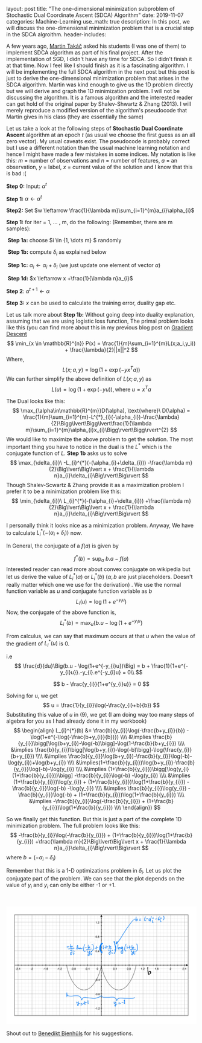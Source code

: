 

layout: post
title:  "The one-dimensional minimization subproblem of Stochastic Dual Coordinate Ascent (SDCA) Algorithm"
date: 2019-11-07
categories: Machine-Learning
use_math: true
description: In this post, we will discuss the one-dimensional minimization problem that is a crucial step in the SDCA algroithm.
header-includes:

A few years ago, [Martin Takáč](http://mtakac.com/) asked his students (I was one of them) to implement SDCA algorithm as part of his final project. After the implementation of SGD, I didn't have any time for SDCA. So I didn't finish it at that time. Now I feel like I should finish as it is a fascinating algorithm. I will be implementing the full SDCA algorithm in the next post but this post is just to derive the one-dimensional minimization  problem that arises in the SDCA algorithm.  Martin was kind enough to give us the 1D problem directly but we will derive and graph the 1D minimization problem. I will not be discussing the algorithm. It is a famous algorithm and the interested reader can get hold of the original paper by Shalev-Shwartz \& Zhang (2013). I will merely reproduce a modified version of the algorithm's pseudocode that Martin gives in his class (they are essentially the same)  

Let us take a look at  the following steps of **Stochastic Dual Coordinate Ascent** algorithm at an epoch $t$ (as usual we choose the first guess as an all zero vector). My usual caveats exist. The pseudocode is probably correct but I use a different notation than the usual machine learning notation and hence I might have made a few mistakes in some indices. My notation is like this: $m$ = number of observations and $n$ = number of features, $a$ = an observation, $y$ = label, $x$ = current value of the solution and I know that this is bad :(  

**Step 0:** Input: $\alpha^{t}$

**Step 1:**  $\alpha \leftarrow \alpha^{t}$

**Step2:** Set $w \leftarrow \frac{1}{\lambda m}\sum_{i=1}^{m}a_{i}\alpha_{i}$

**Step 1:**  for iter = 1, ... , m, do the following:  (Remember, there are m samples):

​	   **Step 1a:** choose $i \in \{1, \dots m\} $ randomly

​	   **Step 1b:** compute $\delta_{i}$ as explained below  

​	   **Step 1c:** $\alpha_{i} \leftarrow \alpha_{i} + \delta_{i}$ (we just update one element of vector $\alpha$)

​	   **Step 1d:** $x \leftarrow x +\frac{1}{\lambda n}a_{i}$ 

**Step 2**:      $\alpha^{t+1} \gets \alpha$

**Step 3:** $x$ can be used to calculate the training error, duality gap etc.

Let us talk more about **Step 1b:** Without going deep into duality explanation, assuming that we are using logistic loss function,  The primal problem looks like this (you can find more about this in my previous blog post on [Gradient Descent](https://www.cgudapati.com/sparsematrices/2019/08/29/Supervised-Learning-Gradient_descent.html)
$$
\min_{x \in \mathbb{R}^{n}} P(x) = \frac{1}{m}\sum_{i=1}^{m}L(x;a_i,y_i)) + \frac{\lambda}{2}||x||^2
$$
Where,
$$
L(x; a,y) = \log(1+\exp(-yx^{T}a))
$$
We can further simplify the above definition of $L(x;a,y)$ as
$$
L(u) = \log(1+\exp(-yu)), \text{where } u = x^{T}a
$$


The Dual looks like this: 
$$
\max_{\alpha\in\mathbb{R}^{m}}D(\alpha), \text{where}\  D(\alpha) = \frac{1}{m}\sum_{i=1}^{m}-L^{*}_{i}(-\alpha_{i})-\frac{\lambda}{2}\Bigg\lvert\Bigg\lvert\frac{1}{\lambda m}\sum_{i=1}^{m}\alpha_{i}x_{i}\Bigg\rvert\Bigg\rvert^{2}
$$
We would like to maximize the above problem to get the solution. The most important thing you have to notice in the dual is the $L^{*}$ which is the conjugate function of $L$.  **Step 1b** asks us to solve
$$
\max_{\delta_{i}}\  -L_{i}^{*}(-(\alpha_{i}+\delta_{i})) -\frac{\lambda m}{2}\Big\lvert\Big\lvert x + \frac{1}{\lambda n}a_{i}\delta_{i}\Big\rvert\Big\rvert
$$
Though Shalev-Scwartz \& Zhang provide it as a maximization problem I prefer it to be a minimization problem like this:
$$
\min_{\delta_{i}}\  L_{i}^{*}(-(\alpha_{i}+\delta_{i})) +\frac{\lambda m}{2}\Big\lvert\Big\lvert x + \frac{1}{\lambda n}a_{i}\delta_{i}\Big\rvert\Big\rvert
$$

I personally think it looks nice as a minimization problem. Anyway, We have to calculate $L_{i}^{*}(-(\alpha_{i}+\delta_{i}))$ now.

In General, the conjugate of a $f(a)$ is given by 

$$
f^{*}(b) = \sup_{a}\  b.a - f(a)
$$
Interested reader can read more about convex conjugate on wikipedia but let us derive the value of $L_{i}^{*}(\alpha)$ or $L_{i}^{*}(b)$ ($\alpha, b$ are just placeholders. Doesn't really matter which one we use for the derivation) .  We use the normal function variable as $u$ and conjugate function variable as $b$
$$
L_{i}(u) = \log(1+e^{-y_{i}u})
$$
Now, the conjugate of the above function is,
$$
L_{i}^{*}(b) = \max_{u} \{b.u - \log(1+e^{-y_{i}u}\}
$$

From calculus, we can say that maximum occurs at that $u$ when the value of the gradient of $L_{i}^{*}(u)$ is 0.

i.e 
$$
\frac{d}{du}\Big(b.u - \log(1+e^{-y_{i}u})\Big) = b + \frac{1}{1+e^{-y_{i}u}}.-y_{i}.e^{-y_{i}u} = 0\\
$$

$$
b - \frac{y_{i}}{1+e^{y_{i}u}} = 0
$$

Solving for u, we get
$$
u = \frac{1}{y_{i}}\log(-\frac{y_{i}+b}{b})
$$
Substituting this value of $u$ in (9), we get (I am doing way too many steps of algebra for you as I had already done it in my workbook)
$$
\begin{align}
    L_{i}^{*}(b) &= \frac{b}{y_{i}}\log(-\frac{b+y_{i}}{b}) -\log(1+e^{-\log(-\frac{b+y_{i}}{b})}) \\\\
    &\implies \frac{b}{y_{i}}\bigg[\log(b+y_{i})-\log(-b)\bigg]-\log(1-\frac{b}{b+y_{i}}) \\\\
&\implies \frac{b}{y_{i}}\bigg[\log(b+y_{i})-\log(-b)\bigg]-\log(\frac{y_{i}}{b+y_{i}}) \\\\
&\implies \frac{b}{y_{i}}\log(b+y_{i})-\frac{b}{y_{i}}\log(-b)-\log(y_{i})+\log(b+y_{i}) \\\\
&\implies(1+\frac{b}{y_{i}})\log(b+y_{i})-\frac{b}{y_{i}}\log(-b)-\log(y_{i}) \\\\
&\implies (1+\frac{b}{y_{i}})\bigg[\log(y_{i}(1+\frac{b}{y_{i}}))\bigg] -\frac{b}{y_{i}}\log(-b) -\log(y_{i}) \\\\
&\implies (1+\frac{b}{y_{i}})\log(y_{i}) + (1+\frac{b}{y_{i}})\log(1+\frac{b}{y_{i}}) -\frac{b}{y_{i}}\log(-b) -\log(y_{i}) \\\\
&\implies \frac{b}{y_{i}}\log(y_{i}) -\frac{b}{y_{i}}\log(-b) + (1+\frac{b}{y_{i}})\log(1+\frac{b}{y_{i}}) \\\\
&\implies -\frac{b}{y_{i}}\log(-\frac{b}{y_{i}}) + (1+\frac{b}{y_{i}})\log(1+\frac{b}{y_{i}}) \\\\
  \end{align})
$$

So we finally get this function. But this is just a part of the complete 1D minimization problem. The full problem looks like this:
$$
-\frac{b}{y_{i}}\log(-\frac{b}{y_{i}}) + (1+\frac{b}{y_{i}})\log(1+\frac{b}{y_{i}}) +\frac{\lambda m}{2}\Big\lvert\Big\lvert x + \frac{1}{\lambda n}a_{i}\delta_{i}\Big\rvert\Big\rvert
$$
where $b = (-\alpha_{i}-\delta_{i})$



Remember that this is a 1-D optimizations problem in $\delta_{i}$. Let us plot the conjugate part of the problem.  We can see that the plot depends on the value of $y_{i}$  and $y_{i}$ can only  be either -1 or +1.  



​	

![Plot of the conjugate function of log-loss function](https://raw.githubusercontent.com/CGudapati/cgudapati.github.io/master/assets/img/SDCAConjugatePart.jpg)

 

Shout out to [Benedikt Bienhüls](https://it.linkedin.com/in/benedikt-bienh%C3%BCls-5615a2167) for his suggestions. 